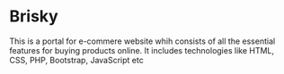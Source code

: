 # Brisky
This is a portal for e-commere website whih consists of all the essential features for buying products online. It includes technologies like HTML, CSS, PHP, Bootstrap, JavaScript etc
